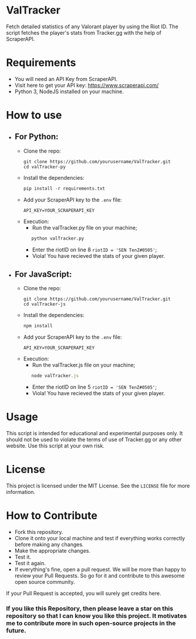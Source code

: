 # ValTracker
Fetch detailed statistics of any Valorant player by using the Riot ID. The script fetches the player's stats from Tracker.gg with the help of ScraperAPI.

# Requirements
- You will need an API Key from ScraperAPI.
- Visit here to get your API key: https://www.scraperapi.com/
- Python 3, NodeJS installed on your machine.

# How to use
- ## For Python:
    - Clone the repo:
      ```
      git clone https://github.com/yourusername/ValTracker.git
      cd valTracker-py
      ```
    - Install the dependencies:
      ```py
      pip install -r requirements.txt
      ```
    - Add your ScraperAPI key to the `.env` file:
      ```
      API_KEY=YOUR_SCRAPERAPI_KEY
      ```
    - Execution:
      - Run the valTracker.py file on your machine;
      ```python
         python valTracker.py
      ```   
      - Enter the riotID on line 8 `riotID = 'SEN TenZ#0505'`;
      - Viola! You have recieved the stats of your given player.
     

- ## For JavaScript:
    - Clone the repo:
      ```
      git clone https://github.com/yourusername/ValTracker.git
      cd valTracker-js
      ```
    - Install the dependencies:
      ```js
      npm install
      ```
    - Add your ScraperAPI key to the `.env` file:
      ```
      API_KEY=YOUR_SCRAPERAPI_KEY
      ```
    - Execution:
      - Run the valTracker.js file on your machine;
      ```js
         node valTracker.js
      ```   
      - Enter the riotID on line 5 `riotID = 'SEN TenZ#0505'`;
      - Viola! You have recieved the stats of your given player.
       

# Usage
This script is intended for educational and experimental purposes only. It should not be used to violate the terms of use of Tracker.gg or any other website. Use this script at your own risk.

# License
This project is licensed under the MIT License. See the `LICENSE` file for more information.

# How to Contribute
- Fork this repository.
- Clone it onto your local machine and test if everything works correctly before making any changes.
- Make the appropriate changes.
- Test it.
- Test it again.
- If everything's fine, open a pull request.
We will be more than happy to review your Pull Requests. So go for it and contribute to this awesome open source community.

If your Pull Request is accepted, you will surely get credits here.

### If you like this Repository, then please leave a star on this repository so that I can know you like this project. It motivates me to contribute more in such open-source projects in the future.


